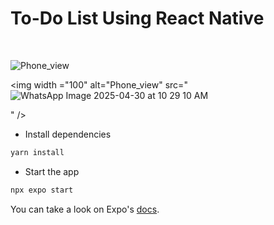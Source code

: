 <h1>To-Do List Using React Native</h1>  <br>

<img  alt="Phone_view" src="(https://github.com/user-attachments/assets/cb7fd453-4a3b-4f28-84b1-44040a05fd1e)
" />


<img width ="100" alt="Phone_view" src="![WhatsApp Image 2025-04-30 at 10 29 10 AM](https://github.com/user-attachments/assets/0d64756c-0746-4f63-9a36-3498430c819d)

" />



- Install dependencies

```bash
yarn install
```

- Start the app

```bash
npx expo start
```

You can take a look on Expo's [docs](https://docs.expo.dev).

